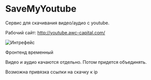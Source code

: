 # SaveMyYoutube
 Сервис для скачивания видео/аудио с youtube.

Рабочий сайт: http://youtube.awc-capital.com/

![Интрефейс](https://i.imgur.com/UM118Ww.png)

Фронтенд временный

Видео и аудио качаются отдельно. Потом придется объединять.

Возможна привязка ссылки на скачку к ip
